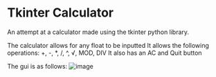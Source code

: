 # Tkinter Calculator
An attempt at a calculator made using the tkinter python library.

The calculator allows for any float to be inputted
It allows the following operations:
  +, -, *, /, ^, √, MOD, DIV
It also has an AC and Quit button

The gui is as follows:
![image](https://github.com/HarryKinchin/tkinter_calculator/assets/170269003/cb68285b-24e7-4b83-8cd1-a35e78cc8995)
